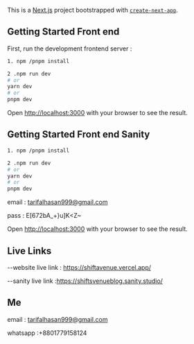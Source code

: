 This is a [Next.js](https://nextjs.org/) project bootstrapped with
[`create-next-app`](https://github.com/vercel/next.js/tree/canary/packages/create-next-app).

## Getting Started Front end

First, run the development frontend server :

```bash
1. npm /pnpm install

2 .npm run dev
# or
yarn dev
# or
pnpm dev
```

Open [http://localhost:3000](http://localhost:3000) with your browser to see the
result.

## Getting Started Front end Sanity

```bash
1. npm /pnpm install

2 .npm run dev
# or
yarn dev
# or
pnpm dev
```

email : tarifalhasan999@gmail.com

pass : E[672bA_+}u]K<Z~

Open [http://localhost:3000](http://localhost:3333/) with your browser to see
the result.

## Live Links

--website live link : https://shiftavenue.vercel.app/

--sanity live link :https://shiftsvenueblog.sanity.studio/

## Me

email : tarifalhasan999@gmail.com

whatsapp :+8801779158124

